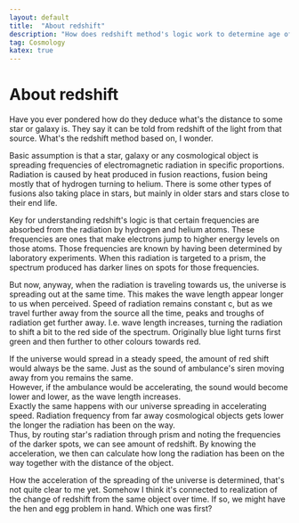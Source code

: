 ```yaml
---
layout: default
title:  "About redshift"
description: "How does redshift method's logic work to determine age of distant light"
tag: Cosmology
katex: true
---
```


# About redshift

Have you ever pondered how do they deduce what's the distance to some star or galaxy is. They say it can be told from redshift of the light from that source. What's the redshift method based on, I wonder.

Basic assumption is that a star, galaxy or any cosmological object is spreading frequencies of electromagnetic radiation in specific proportions. Radiation is caused by heat produced in fusion reactions, fusion being mostly that of hydrogen turning to helium. There is some other types of fusions also taking place in stars, but mainly in older stars and stars close to their end life.   

Key for understanding redshift's logic is that certain frequencies are absorbed from the radiation by hydrogen and helium atoms. These frequencies are ones that make electrons jump to higher energy levels on those atoms. Those frequencies are known by having been determined by laboratory experiments. When this radiation is targeted to a prism, the spectrum produced has darker lines on spots for those frequencies.

But now, anyway, when the radiation is traveling towards us, the universe is spreading out at the same time. This makes the wave length appear longer to us when perceived. Speed of radiation remains constant c, but as we travel further away from the source all the time, peaks and troughs of radiation get further away. I.e. wave length increases, turning the radiation to shift a bit to the red side of the spectrum. Originally blue light turns first green and then further to other colours towards red.

If the universe would spread in a steady speed, the amount of red shift would always be the same. Just as the sound of ambulance's siren moving away from you remains the same.   
However, if the ambulance would be accelerating, the sound would become lower and lower, as the wave length increases.  
Exactly the same happens with our universe spreading in accelerating speed. Radiation frequency from far away cosmological objects gets lower the longer the radiation has been on the way.  
Thus, by routing star's radiation through prism and noting the frequencies of the darker spots, we can see amount of redshift. By knowing the acceleration, we then can calculate how long the radiation has been on the way together with the distance of the object.  

How the acceleration of the spreading of the universe is determined, that's not quite clear to me yet. Somehow I think it's connected to realization of the change of redshift from the same object over time. If so, we might have the hen and egg problem in hand. Which one was first?


